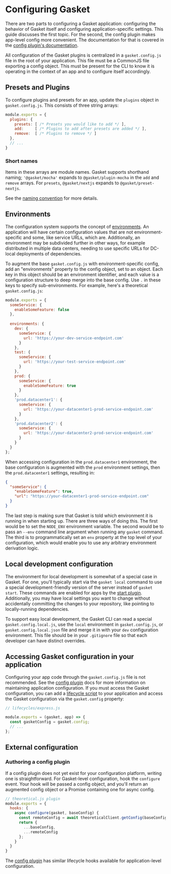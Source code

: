 # Configuring Gasket

There are two parts to configuring a Gasket application: configuring the
behavior of Gasket itself and configuring application-specific settings. This
guide discusses the first topic. For the second, the config plugin makes
app-level config more convenient. The documentation for that is covered in the
[config plugin's documentation][config plugin].

All configuration of the Gasket plugins is centralized in a `gasket.config.js`
file in the root of your application. This file must be a CommonJS file
exporting a config object. This must be present for the CLI to know it is
operating in the context of an app and to configure itself accordingly.

## Presets and Plugins

To configure plugins and presets for an app, update the `plugins` object in
`gasket.config.js`. This consists of three string arrays:

```js
module.exports = {
  plugins: {
    presets: [ /* Presets you would like to add */ ],
    add:     [ /* Plugins to add after presets are added */ ],
    remove:  [ /* Plugins to remove */ ]
  },
  // ...
}
```

### Short names

Items in these arrays are module names. Gasket supports shorthand naming;
`'@gasket/mocha'` expands to `@gasket/plugin-mocha` in the `add` and `remove`
arrays. For `presets`, `@gasket/nextjs` expands to `@gasket/preset-nextjs`.

See the [naming convention] for more details.

## Environments

The configuration system supports the concept of
[environments](https://en.wikipedia.org/wiki/Deployment_environment). An
application will have certain configuration values that are not
environment-specific and some, like service URLs, which are. Additionally, an
environment may be subdivided further in other ways, for example distributed in
multiple data centers, needing to use specific URLs for DC-local deployments of
dependencies.

To augment the base `gasket.config.js` with environment-specific config, add an
"environments" property to the config object, set to an object. Each key in this
object should be an environment identifier, and each value is a configuration
structure to deep merge into the base config. Use `.` in these keys to specify
sub-environments. For example, here's a theoretical `gasket.config.js`:

```js
module.exports = {
  someService: {
    enableSomeFeature: false
  },
  
  environments: {
    dev: {
      someService: {
        url: 'https://your-dev-service-endpoint.com'
      }
    },
    test: {
      someService: {
        url: 'https://your-test-service-endpoint.com'
      }
    },
    prod: {
      someService: {
        enableSomeFeature: true
      }
    },
    'prod.datacenter1': {
      someService: {
        url: 'https://your-datacenter1-prod-service-endpoint.com'
      }
    },
    'prod.datacenter2': {
      someService: {
        url: 'https://your-datacenter2-prod-service-endpoint.com'
      }
    }
  }
};
```

When accessing configuration in the `prod.datacenter1` environment, the base
configuration is augmented with the `prod` environment settings, then the
`prod.datacenter1` settings, resulting in:

```json
{
  "someService": {
    "enableSomeFeature": true,
    "url": "https://your-datacenter1-prod-service-endpoint.com"
  }
}
```

The last step is making sure that Gasket is told which environment it is running
in when starting up. There are three ways of doing this. The first would be to
set the `NODE_ENV` environment variable. The second would be to pass an `--env`
command line argument when running any `gasket` command. The third is to
programmatically set an `env` property at the top level of your configuration,
which would enable you to use any arbitrary environment derivation logic.

## Local development configuration

The environment for local development is somewhat of a special case in Gasket.
For one, you'll typically start via the `gasket local` command to use a special
development-friendly version of the server instead of `gasket start`. These
commands are enabled for apps by the [start plugin]. Additionally, you
may have local settings you want to change without accidentally committing the
changes to your repository, like pointing to locally-running dependencies.

To support easy local development, the Gasket CLI can read a special
`gasket.config.local.js`, use the `local` environment in `gasket.config.js`, or
`gasket.config.local.json` file and merge it in with your `dev` configuration
environment. This file should be in your `.gitignore` file so that each
developer can have distinct overrides.

## Accessing Gasket configuration in your application

Configuring your app code through the `gasket.config.js` file is not
recommended. See the [config plugin] docs for more information on maintaining
application configuration. If you must access the Gasket configuration, you can
add a [lifecycle script][lifecycle plugin] to your application and access the
Gasket configuration via the `gasket.config` property:

```js
// lifecycles/express.js

module.exports = (gasket, app) => {
  const gasketConfig = gasket.config;
  // ...
};
```

## External configuration

### Authoring a config plugin

If a config plugin does not yet exist for your configuration platform, writing
one is straightforward. For Gasket-level configuration, hook the `configure`
event. Your hook will be passed a config object, and you'll return an augmented
config object or a Promise containing one for async config.

```js
// theoretical.js plugin
module.exports = {
  hooks: {
    async configure(gasket, baseConfig) {
      const remoteConfig = await theoreticalClient.getConfig(baseConfig.theoretical.url);
      return {
        ...baseConfig,
        ...remoteConfig
      };
    }
  }
}
```

The [config plugin] has similar lifecycle hooks available for application-level
configuration.

[config plugin]: ../../../../../plugins/@gasket/plugin-config/README.md
[start plugin]: ../../../../../plugins/@gasket/plugin-start/README.md
[lifecycle plugin]: ../../../../../plugins/@gasket/plugin-lifecycle/README.md
[naming convention]: https://github.com/godaddy/gasket/tree/master/packages/gasket-resolve/README.md
